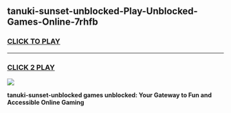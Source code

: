 
## tanuki-sunset-unblocked-Play-Unblocked-Games-Online-7rhfb
<h3>
<a href="https://premium76.site?title=tanuki-sunset-unblocked&ref=25A">CLICK TO PLAY</a></h3>
<hr>

<h3>
<a href="https://premium76.site?title=tanuki-sunset-unblocked&ref=25A">CLICK 2 PLAY</a>
  
</h3>

<a href="https://premium76.site?title=tanuki-sunset-unblocked&ref=25A"><img src="https://clearcache.store/games.png"></a>


**tanuki-sunset-unblocked games unblocked: Your Gateway to Fun and Accessible Online Gaming**
